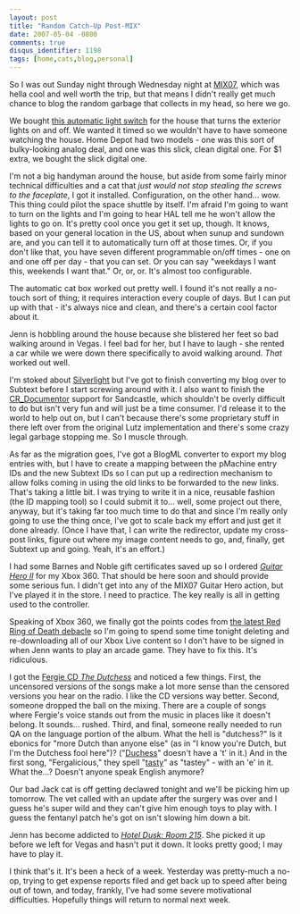 ```yaml
---
layout: post
title: "Random Catch-Up Post-MIX"
date: 2007-05-04 -0800
comments: true
disqus_identifier: 1198
tags: [home,cats,blog,personal]
---
```

So I was out Sunday night through Wednesday night at
[MIX07](http://visitmix.com), which was hella cool and well worth the
trip, but that means I didn't really get much chance to blog the random
garbage that collects in my head, so here we go.

 We bought [this automatic light
switch](http://www.intermatic.com/Default.asp?action=prod&pid=9232&did=3&cid=43&sid=112)
for the house that turns the exterior lights on and off. We wanted it
timed so we wouldn't have to have someone watching the house. Home Depot
had two models - one was this sort of bulky-looking analog deal, and one
was this slick, clean digital one. For \$1 extra, we bought the slick
digital one.

 I'm not a big handyman around the house, but aside from some fairly
minor technical difficulties and a cat that *just would not stop
stealing the screws to the faceplate*, I got it installed.
Configuration, on the other hand... wow. This thing could pilot the
space shuttle by itself. I'm afraid I'm going to want to turn on the
lights and I'm going to hear HAL tell me he won't allow the lights to go
on. It's pretty cool once you get it set up, though. It knows, based on
your general location in the US, about when sunup and sundown are, and
you can tell it to automatically turn off at those times. Or, if you
don't like that, you have seven different programmable on/off times -
one on and one off per day - that you can set. Or you can say "weekdays
I want this, weekends I want that." Or, or, or. It's almost too
configurable.

 The automatic cat box worked out pretty well. I found it's not really a
no-touch sort of thing; it requires interaction every couple of days.
But I can put up with that - it's always nice and clean, and there's a
certain cool factor about it.

 Jenn is hobbling around the house because she blistered her feet so bad
walking around in Vegas. I feel bad for her, but I have to laugh - she
rented a car while we were down there specifically to avoid walking
around. *That* worked out well.

 I'm stoked about [Silverlight](http://www.silverlight.net) but I've got
to finish converting my blog over to Subtext before I start screwing
around with it. I also want to finish the
[CR\_Documentor](/archive/2004/11/15/cr_documentor---the-documentor-plug-in-for-dxcore.aspx)
support for Sandcastle, which shouldn't be overly difficult to do but
isn't very fun and will just be a time consumer. I'd release it to the
world to help out on, but I can't because there's some proprietary stuff
in there left over from the original Lutz implementation and there's
some crazy legal garbage stopping me. So I muscle through.

 As far as the migration goes, I've got a BlogML converter to export my
blog entries with, but I have to create a mapping between the pMachine
entry IDs and the new Subtext IDs so I can put up a redirection
mechanism to allow folks coming in using the old links to be forwarded
to the new links. That's taking a little bit. I was trying to write it
in a nice, reusable fashion (the ID mapping tool) so I could submit it
to... well, some project out there, anyway, but it's taking far too much
time to do that and since I'm really only going to use the thing once,
I've got to scale back my effort and just get it done already. (Once I
have that, I can write the redirector, update my cross-post links,
figure out where my image content needs to go, and, finally, get Subtext
up and going. Yeah, it's an effort.)

 I had some Barnes and Noble gift certificates saved up so I ordered
[*Guitar Hero
II*](http://www.amazon.com/exec/obidos/ASIN/B000MRNUB2/mhsvortex) for my
Xbox 360. That should be here soon and should provide some serious fun.
I didn't get into any of the MIX07 Guitar Hero action, but I've played
it in the store. I need to practice. The key really is all in getting
used to the controller.

 Speaking of Xbox 360, we finally got the points codes from [the latest
Red Ring of Death
debacle](/archive/2007/04/27/xbox-live-marketplace-still-has-drm-troubles.aspx)
so I'm going to spend some time tonight deleting and re-downloading all
of our Xbox Live content so I don't have to be signed in when Jenn wants
to play an arcade game. They have to fix this. It's ridiculous.

 I got the [Fergie CD *The
Dutchess*](http://www.amazon.com/exec/obidos/ASIN/B000H4VV52/mhsvortex)
and noticed a few things. First, the uncensored versions of the songs
make a lot more sense than the censored versions you hear on the radio.
I like the CD versions way better. Second, someone dropped the ball on
the mixing. There are a couple of songs where Fergie's voice stands out
from the music in places like it doesn't belong. It sounds... rushed.
Third, and final, someone really needed to run QA on the language
portion of the album. What the hell is "dutchess?" Is it ebonics for
"more Dutch than anyone else" (as in "I know you're Dutch, but I'm the
Dutchess fool here")?
("[Duchess](http://www.m-w.com/cgi-bin/dictionary?duchess)" doesn't have
a 't' in it.) And in the first song, "Fergalicious," they spell
"[tasty](http://mw1.merriam-webster.com/dictionary/tasty)" as "tastey" -
with an 'e' in it. What the...? Doesn't anyone speak English anymore?

 Our bad Jack cat is off getting declawed tonight and we'll be picking
him up tomorrow. The vet called with an update after the surgery was
over and I guess he's super wild and they can't give him enough toys to
play with. I guess the fentanyl patch he's got on isn't slowing him down
a bit.

 Jenn has become addicted to [*Hotel Dusk: Room
215*](http://www.amazon.com/exec/obidos/ASIN/B000KRXA28/mhsvortex). She
picked it up before we left for Vegas and hasn't put it down. It looks
pretty good; I may have to play it.

 I think that's it. It's been a heck of a week. Yesterday was
pretty-much a no-op, trying to get expense reports filed and get back up
to speed after being out of town, and today, frankly, I've had some
severe motivational difficulties. Hopefully things will return to normal
next week.
